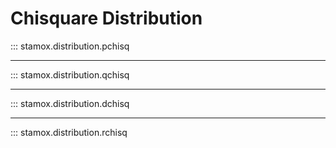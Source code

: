 # Chisquare Distribution

::: stamox.distribution.pchisq

---

::: stamox.distribution.qchisq

---

::: stamox.distribution.dchisq

--- 

::: stamox.distribution.rchisq